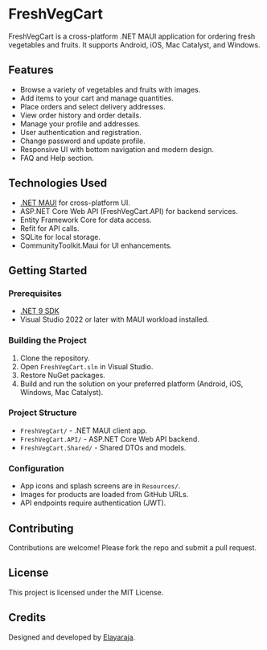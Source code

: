 # FreshVegCart

FreshVegCart is a cross-platform .NET MAUI application for ordering fresh vegetables and fruits. It supports Android, iOS, Mac Catalyst, and Windows.

## Features

- Browse a variety of vegetables and fruits with images.
- Add items to your cart and manage quantities.
- Place orders and select delivery addresses.
- View order history and order details.
- Manage your profile and addresses.
- User authentication and registration.
- Change password and update profile.
- Responsive UI with bottom navigation and modern design.
- FAQ and Help section.

## Technologies Used

- [.NET MAUI](https://github.com/dotnet/maui) for cross-platform UI.
- ASP.NET Core Web API (FreshVegCart.API) for backend services.
- Entity Framework Core for data access.
- Refit for API calls.
- SQLite for local storage.
- CommunityToolkit.Maui for UI enhancements.

## Getting Started

### Prerequisites

- [.NET 9 SDK](https://dotnet.microsoft.com/download/dotnet/9.0)
- Visual Studio 2022 or later with MAUI workload installed.

### Building the Project

1. Clone the repository.
2. Open `FreshVegCart.sln` in Visual Studio.
3. Restore NuGet packages.
4. Build and run the solution on your preferred platform (Android, iOS, Windows, Mac Catalyst).

### Project Structure

- `FreshVegCart/` - .NET MAUI client app.
- `FreshVegCart.API/` - ASP.NET Core Web API backend.
- `FreshVegCart.Shared/` - Shared DTOs and models.

### Configuration

- App icons and splash screens are in `Resources/`.
- Images for products are loaded from GitHub URLs.
- API endpoints require authentication (JWT).

## Contributing

Contributions are welcome! Please fork the repo and submit a pull request.

## License

This project is licensed under the MIT License.

## Credits

Designed and developed by [Elayaraja](https://www.youtube.com/@@elayarajavisu7718).